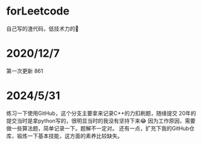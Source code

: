 # forLeetcode 
自己写的渣代码，低技术力的🚮

# 2020/12/7
第一次更新 861

# 2024/5/31
练习一下使用GitHub，这个分支主要拿来记录C++的力扣刷题，随缘提交
20年的提交当时是拿python写的，很明显当时的我没有坚持下来😂
因为工作原因，需要做一些算法题，简单记录一下。题解不一定对。
还有一点，扩充下我的GitHub仓库，锻炼一下基本技能，这方面的素养比较缺失。